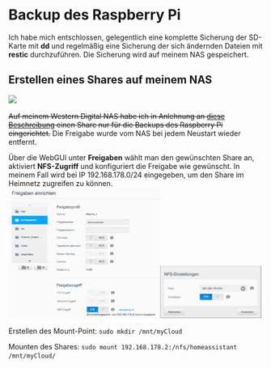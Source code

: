 # Backup des Raspberry Pi

Ich habe mich entschlossen, gelegentlich eine komplette Sicherung der SD-Karte mit **dd** und regelmäßig eine Sicherung der sich ändernden Dateien mit **restic** durchzuführen. Die Sicherung wird auf meinem NAS gespeichert.  

## Erstellen eines Shares auf meinem NAS

<img src="https://static.slickdealscdn.com/attachment/1/3/0/7/2/4/5/5/6810047.attach" width="150">  

~~Auf meinem Western Digital NAS habe ich in Anlehnung an [diese Beschreibung](https://trendblog.net/how-to-mount-your-media-server-or-nas-drive-to-a-raspberry-pi/) einen Share nur für die Backups des Raspberry Pi eingerichtet.~~ Die Freigabe wurde vom NAS bei jedem Neustart wieder entfernt.

Über die WebGUI unter **Freigaben** wählt man den gewünschten Share an, aktiviert **NFS-Zugriff** und konfiguriert die Freigabe wie gewünscht. In meinem Fall wird bei IP 192.168.178.0/24 eingegeben, um den Share im Heimnetz zugreifen zu können.  
<img src="images/backup-wd-share.png" width="300"><img src="images/backup-wd-share-settings.png" width="200">



Erstellen des Mount-Point: `sudo mkdir /mnt/myCloud`

Mounten des Shares: `sudo mount 192.168.178.2:/nfs/homeassistant /mnt/myCloud/`


